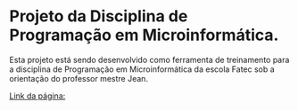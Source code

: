 ﻿# Projeto da Disciplina de Programação em Microinformática.

Esta projeto está sendo desenvolvido como ferramenta de treinamento para a disciplina de Programação em Microinformática da escola Fatec sob a orientação do professor mestre Jean.

[Link da página:](https://xvierdev.github.io/pm.exercices/)